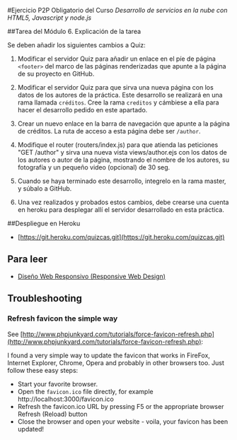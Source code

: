 #Ejercicio P2P Obligatorio del Curso *Desarrollo de servicios en la nube con HTML5, Javascript y node.js*

##Tarea del Módulo 6. Explicación de la tarea

Se deben añadir los siguientes cambios a Quiz:

1. Modificar el servidor Quiz para añadir un enlace en el píe de página `<footer>`
del marco de las páginas renderizadas que apunte a la página de su proyecto en GitHub.

2. Modificar el servidor Quiz para que sirva una nueva página con
los datos de los autores de la práctica. Este desarrollo se realizará
en una rama llamada `créditos`. Cree la rama `creditos` y cámbiese a
ella para hacer el desarrollo pedido en este apartado.

3. Crear un nuevo enlace en la barra de navegación que apunte a la página de créditos. 
La ruta de acceso a esta página debe ser `/author`.

4. Modifique el router (routers/index.js) para que atienda las
peticiones "GET /author" y sirva una nueva vista views/author.ejs
con los datos de los autores o autor de la página, mostrando el
nombre de los autores, su fotografía y un pequeño video (opcional)
de 30 seg.

5.  Cuando se haya terminado este desarrollo, integrelo en la rama master, y súbalo a GitHub.

7. Una vez realizados y probados estos cambios, debe crearse una cuenta en heroku para desplegar allí el servidor desarrollado en esta práctica.

##Despliegue en Heroku

* [https://git.heroku.com/quizcas.git](https://git.heroku.com/quizcas.git)

## Para leer

* [Diseño Web Responsivo (Responsive Web Design)](http://xn--diseowebresponsive-q0b.org/?utm_source=redirects&utm_medium=dise%25C3%25B1owebresponsivo.com.ar&utm_campaign=301_Redirects)

## Troubleshooting

###  Refresh favicon the simple way

See [http://www.phpjunkyard.com/tutorials/force-favicon-refresh.php](http://www.phpjunkyard.com/tutorials/force-favicon-refresh.php):

I found a very simple way to update the favicon that works in FireFox, Internet Explorer, Chrome, Opera and probably in other browsers too. Just follow these easy steps:

* Start your favorite browser.
* Open the `favicon.ico` file directly, for example http://localhost:3000/favicon.ico
* Refresh the favicon.ico URL by pressing F5 or the appropriate browser Refresh (Reload) button
* Close the browser and open your website - voila, your favicon has been updated!
